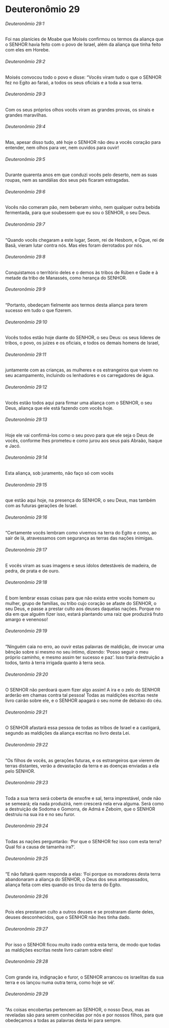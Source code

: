 # Deuteronômio 29

###### Deuteronômio 29:1

Foi nas planícies de Moabe que Moisés confirmou os termos da aliança que o SENHOR havia feito com o povo de Israel, além da aliança que tinha feito com eles em Horebe.

###### Deuteronômio 29:2

Moisés convocou todo o povo e disse: “Vocês viram tudo o que o SENHOR fez no Egito ao faraó, a todos os seus oficiais e a toda a sua terra.

###### Deuteronômio 29:3

Com os seus próprios olhos vocês viram as grandes provas, os sinais e grandes maravilhas.

###### Deuteronômio 29:4

Mas, apesar disso tudo, até hoje o SENHOR não deu a vocês coração para entender, nem olhos para ver, nem ouvidos para ouvir!

###### Deuteronômio 29:5

Durante quarenta anos em que conduzi vocês pelo deserto, nem as suas roupas, nem as sandálias dos seus pés ficaram estragadas.

###### Deuteronômio 29:6

Vocês não comeram pão, nem beberam vinho, nem qualquer outra bebida fermentada, para que soubessem que eu sou o SENHOR, o seu Deus.

###### Deuteronômio 29:7

“Quando vocês chegaram a este lugar, Seom, rei de Hesbom, e Ogue, rei de Basã, vieram lutar contra nós. Mas eles foram derrotados por nós.

###### Deuteronômio 29:8

Conquistamos o território deles e o demos às tribos de Rúben e Gade e à metade da tribo de Manassés, como herança do SENHOR.

###### Deuteronômio 29:9

“Portanto, obedeçam fielmente aos termos desta aliança para terem sucesso em tudo o que fizerem.

###### Deuteronômio 29:10

Vocês todos estão hoje diante do SENHOR, o seu Deus: os seus líderes de tribos, o povo, os juízes e os oficiais, e todos os demais homens de Israel,

###### Deuteronômio 29:11

juntamente com as crianças, as mulheres e os estrangeiros que vivem no seu acampamento, incluindo os lenhadores e os carregadores de água.

###### Deuteronômio 29:12

Vocês estão todos aqui para firmar uma aliança com o SENHOR, o seu Deus, aliança que ele está fazendo com vocês hoje.

###### Deuteronômio 29:13

Hoje ele vai confirmá-los como o seu povo para que ele seja o Deus de vocês, conforme lhes prometeu e como jurou aos seus pais Abraão, Isaque e Jacó.

###### Deuteronômio 29:14

Esta aliança, sob juramento, não faço só com vocês

###### Deuteronômio 29:15

que estão aqui hoje, na presença do SENHOR, o seu Deus, mas também com as futuras gerações de Israel.

###### Deuteronômio 29:16

“Certamente vocês lembram como vivemos na terra do Egito e como, ao sair de lá, atravessamos com segurança as terras das nações inimigas.

###### Deuteronômio 29:17

E vocês viram as suas imagens e seus ídolos detestáveis de madeira, de pedra, de prata e de ouro.

###### Deuteronômio 29:18

É bom lembrar essas coisas para que não exista entre vocês homem ou mulher, grupo de famílias, ou tribo cujo coração se afaste do SENHOR, o seu Deus, e passe a prestar culto aos deuses daquelas nações. Porque no dia em que alguém fizer isso, estará plantando uma raiz que produzirá fruto amargo e venenoso!

###### Deuteronômio 29:19

“Ninguém caia no erro, ao ouvir estas palavras de maldição, de invocar uma bênção sobre si mesmo no seu íntimo, dizendo: ‘Posso seguir o meu próprio caminho, e mesmo assim ter sucesso e paz’. Isso traria destruição a todos, tanto à terra irrigada quanto à terra seca.

###### Deuteronômio 29:20

O SENHOR não perdoará quem fizer algo assim! A ira e o zelo do SENHOR arderão em chamas contra tal pessoa! Todas as maldições escritas neste livro cairão sobre ele, e o SENHOR apagará o seu nome de debaixo do céu.

###### Deuteronômio 29:21

O SENHOR afastará essa pessoa de todas as tribos de Israel e a castigará, segundo as maldições da aliança escritas no livro desta Lei.

###### Deuteronômio 29:22

“Os filhos de vocês, as gerações futuras, e os estrangeiros que vierem de terras distantes, verão a devastação da terra e as doenças enviadas a ela pelo SENHOR.

###### Deuteronômio 29:23

Toda a sua terra será coberta de enxofre e sal, terra imprestável, onde não se semeará; ela nada produzirá, nem crescerá nela erva alguma. Será como a destruição de Sodoma e Gomorra, de Admá e Zeboim, que o SENHOR destruiu na sua ira e no seu furor.

###### Deuteronômio 29:24

Todas as nações perguntarão: ‘Por que o SENHOR fez isso com esta terra? Qual foi a causa de tamanha ira?’.

###### Deuteronômio 29:25

“E não faltará quem responda a elas: ‘Foi porque os moradores desta terra abandonaram a aliança do SENHOR, o Deus dos seus antepassados, aliança feita com eles quando os tirou da terra do Egito.

###### Deuteronômio 29:26

Pois eles prestaram culto a outros deuses e se prostraram diante deles, deuses desconhecidos, que o SENHOR não lhes tinha dado.

###### Deuteronômio 29:27

Por isso o SENHOR ficou muito irado contra esta terra, de modo que todas as maldições escritas neste livro caíram sobre eles!

###### Deuteronômio 29:28

Com grande ira, indignação e furor, o SENHOR arrancou os israelitas da sua terra e os lançou numa outra terra, como hoje se vê’.

###### Deuteronômio 29:29

“As coisas encobertas pertencem ao SENHOR, o nosso Deus, mas as reveladas são para serem conhecidas por nós e por nossos filhos, para que obedeçamos a todas as palavras desta lei para sempre.

